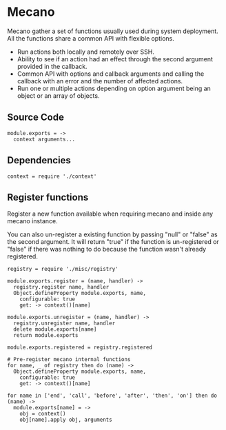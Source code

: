 # Mecano

Mecano gather a set of functions usually used during system deployment. All the
functions share a common API with flexible options.

*   Run actions both locally and remotely over SSH.
*   Ability to see if an action had an effect through the second argument
    provided in the callback.
*   Common API with options and callback arguments and calling the callback with
    an error and the number of affected actions.
*   Run one or multiple actions depending on option argument being an object or
    an array of objects.

## Source Code
    
    module.exports = ->
      context arguments...
  
## Dependencies
  
    context = require './context'

## Register functions

Register a new function available when requiring mecano and inside any mecano
instance. 

You can also un-register a existing function by passing "null" or "false" as
the second argument. It will return "true" if the function is un-registered or
"false" if there was nothing to do because the function wasn't already
registered.

    registry = require './misc/registry'
    
    module.exports.register = (name, handler) ->
      registry.register name, handler
      Object.defineProperty module.exports, name, 
        configurable: true
        get: -> context()[name]
        
    module.exports.unregister = (name, handler) ->
      registry.unregister name, handler
      delete module.exports[name]
      return module.exports
    
    module.exports.registered = registry.registered

    # Pre-register mecano internal functions
    for name, _ of registry then do (name) ->
      Object.defineProperty module.exports, name, 
        configurable: true
        get: -> context()[name]
      
    for name in ['end', 'call', 'before', 'after', 'then', 'on'] then do (name) ->
      module.exports[name] = ->
        obj = context()
        obj[name].apply obj, arguments
